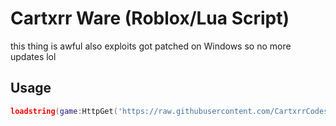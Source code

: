 # Cartxrr Ware (Roblox/Lua Script)
this thing is awful also exploits got patched on Windows so no more updates lol
## Usage
```lua
loadstring(game:HttpGet('https://raw.githubusercontent.com/CartxrrCodes/cartxrrware/main/script.lua')()
```

